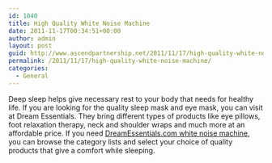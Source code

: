 ```yaml
---
id: 1040
title: High Quality White Noise Machine
date: 2011-11-17T00:34:51+00:00
author: admin
layout: post
guid: http://www.ascendpartnership.net/2011/11/17/high-quality-white-noise-machine/
permalink: /2011/11/17/high-quality-white-noise-machine/
categories:
  - General
---
```

Deep sleep helps give necessary rest to your body that needs for healthy life. If you are looking for the quality sleep mask and eye mask, you can visit at Dream Essentials. They bring different types of products like eye pillows, foot relaxation therapy, neck and shoulder wraps and much more at an affordable price. If you need [DreamEssentials.com white noise machine](http://www.dreamessentials.com/category-7/white-noise-and-sound-machines), you can browse the category lists and select your choice of quality products that give a comfort while sleeping.